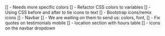 [] - Needs more specific colors
[] - Refactor CSS colors to variables
[] - Using CSS before and after to tie icons to text
[] - Bootstrap icons/remix icons
[] - Navbar
[] - We are waiting on them to send us: colors, font, 
[] - Fix quotes on testimonials mobile
[] - location section with hours table
[] - icons on the navbar dropdown